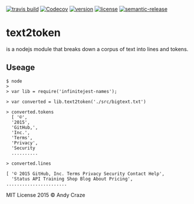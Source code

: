 [![travis build](https://img.shields.io/travis/accraze/text2token.svg)](https://travis-ci.org/accraze/text2token)
[![Codecov](https://img.shields.io/codecov/c/github/accraze/text2token.svg)](https://codecov.io/github/accraze/text2token)
[![version](https://img.shields.io/npm/v/text2token.svg)](https://www.npmjs.com/package/text2token)
[![license](https://img.shields.io/npm/l/text2token.svg)](https://www.npmjs.com/package/text2token)
[![semantic-release](https://img.shields.io/badge/%20%20%F0%9F%93%A6%F0%9F%9A%80-semantic--release-e10079.svg)](https://github.com/semantic-release/semantic-release)

# text2token
is a nodejs module that breaks down a corpus of text into lines and tokens.

## Useage
```
$ node
> 
> var lib = require('infinitejest-names');

> var converted = lib.text2token('./src/bigtext.txt')

> converted.tokens
  [ '©',
  '2015',
  'GitHub,',
  'Inc.',
  'Terms',
  'Privacy',
  'Security
  ..........

> converted.lines

[ '© 2015 GitHub, Inc. Terms Privacy Security Contact Help',
  'Status API Training Shop Blog About Pricing',
.......................
```

MIT License 2015 © Andy Craze